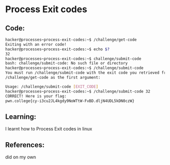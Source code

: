 # Process Exit codes
## Code:
```bash
hacker@processes~process-exit-codes:~$ /challenge/get-code
Exiting with an error code!
hacker@processes~process-exit-codes:~$ echo $?
32
hacker@processes~process-exit-codes:~$ challenge/submit-code
bash: challenge/submit-code: No such file or directory
hacker@processes~process-exit-codes:~$ /challenge/submit-code
You must run /challenge/submit-code with the exit code you retrieved from 
/challenge/get-code as the first argument:

Usage: /challenge/submit-code [EXIT_CODE]
hacker@processes~process-exit-codes:~$ /challenge/submit-code 32
CORRECT! Here is your flag:
pwn.college{cy-i3cu2JL4kgdy9NoWTtW-FvBD.dljN4UDL5kDN0czW}
```
## Learning:
 I learnt how to Process Exit codes in linux
## References:
 did on my own
